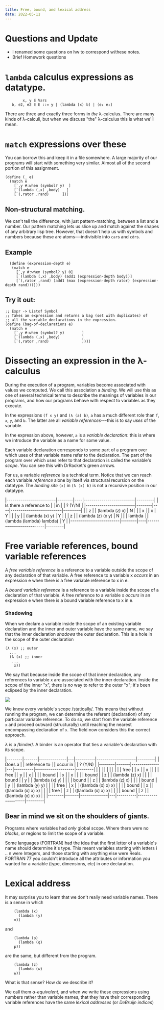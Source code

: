 ```yaml
---
title: Free, bound, and lexical address
date: 2022-05-11
---
```


# Questions and Update
  + I renamed some questions on hw to correspond w/these notes. 
  + Brief Homework questions 

# `lambda` calculus expressions as datatype.

```
        x, y ∈ Vars
   b, e2, e2 ∈ E ::= y | (lambda (x) b) | (e₁ e₂)
```

There are three and exactly three forms in *the* λ-calculus. There are
many kinds of λ-calculi, but when we discuss "the" λ-calculus this is
what we'll mean.

# `match` expressions over these 
  
  You can borrow this and keep it in a file somewhere. A large
  majority of our programs will start with something very
  similar. Almost all of the second portion of this assignment.
  
```racket
(define (_ e)
  (match e
    [`,y #:when (symbol? y)  ]
    [`(lambda (,x) ,body)   ]
    [`(,rator ,rand)      ]))
```

## Non-structural matching.

We can't tell the difference, with just pattern-matching, between a
list and a number. Our pattern matching lets us slice up and match
against the shapes of any arbitrary lisp tree. However, that doesn't
help us with symbols and numbers because these are atoms---indivisible
into `car`s and `cdr`s.


## Example

```racket
  (define (expression-depth e)
   (match e
     [`,y #:when (symbol? y) 0]
     [`(lambda (,x) ,body) (add1 (expression-depth body))]
     [`(,rator ,rand) (add1 (max (expression-depth rator) (expression-depth rand)))]))
```

## Try it out: 

```racket
;; Expr -> Listof Symbol
;; Takes an expression and returns a bag (set with duplicates) of 
;; all the variable declarations in the expression.
(define (bag-of-declarations e)
  (match e
	[`,y #:when (symbol? y)        ]
	[`(lambda (,x) ,body)          ]
	[`(,rator ,rand)               ])))
```

# Dissecting an expression in the λ-calculus

During the execution of a program, variables become associated with
values we computed. We call this association a _binding_. We will use
this as one of several technical terms to describe the meanings of
variables in our programs, and how our programs behave with respect to
variables as they execute. 

In the expressions `(f x y)` and `(λ (a) b)`, `a` has a much different
role than `f`, `x`, `y`, and `b`. The latter are all _variable
references_---this is to say *uses* of the variable.

In the expression above, however, `a` is a _variable declaration_:
this is where we introduce the variable as a name for some value.

Each variable declaration corresponds to some part of a program over
which uses of that variable name refer to the declaration. The part of
the program over which uses refer to that declaration is called the
variable's _scope_. You can see this with DrRacket's green arrows.

For us, a variable *reference* is a technical term. Notice that we can
reach each variable *reference* alone by itself via structural
recursion on the datatype. The _binding site_ `(x)` in `(λ (x) b)` is
not a recursive position in our datatype.


|-------------------------|--------|----|--------------------------|---------|
| Is there a reference to |        | in |                          | ? (Y/N) |
|-------------------------|--------|----|--------------------------|---------|
|                         | z      |    | (lambda (z) x)           | N       |
|                         | x      |    | x                        | Y       |
|                         | y      |    | (lambda (x) y)           | Y       |
|                         | z      |    | (lambda (z) (x y)        | N       |
|                         | lambda |    | (lambda (lambda) lambda) | Y       |
|-------------------------|--------|----|--------------------------|---------|

#  Free variable references, bound variable references 

  A _free variable reference_ is a reference to a variable outside the
  scope of any declaration of that variable. A free reference to a
  variable x _occurs_ in an expression e when there is a free variable
  reference to x in e. 

  A _bound variable reference_ is a reference to a variable inside the
  scope of a declaration of that variable. A free reference to a
  variable x _occurs_ in an expression e when there is a bound
  variable reference to x in e.

### Shadowing

When we declare a variable inside the scope of an existing variable
declaration and the inner and outer variable have the same name, we
say that the inner declaration _shadows_ the outer declaration. This
is a hole in the scope of the outer declaration

```racket
(λ (x) ;; outer
  ...
  (λ (x) ;; inner
   ...
    x))
```

We say that because inside the scope of that inner declaration, any
references to variable x are associated with the inner declaration.
Inside the scope of the inner "x", there is *no* way to refer to the
outer "x"; it's been eclipsed by the inner declaration.

<img src="{{ site.baseurl }}/assets/images/shadow-analogy.png">

We know every variable's scope /statically/. This means that without
running the program, we can determine the referent (declaration) of
any particular variable reference. To do so, we start from the
variable reference `x` and proceed outward (structurally) until
reaching the nearest encompassing declaration of `x`. The field now
considers this the correct approach.

λ is a /binder/. A binder is an operator that ties a variable's
declaration with its scope. 

|--------|-------|--------------|---|----------|--------------------|---------|
| Does a |       | reference to |   | occur in |                    | ? (Y/N) |
|--------|-------|--------------|---|----------|--------------------|---------|
|        |       |              |   |          |                    |         |
|        | free  |              | x |          | x                  |         |
|        | free  |              | y |          | x                  |         |
|        | bound |              | x |          | x                  |         |
|        | bound |              | z |          | (lambda (z) x)     |         |
|        | bound |              | y |          | (lambda (x) y)     |         |
|        | bound |              | z |          | (lambda (z) x)     |         |
|        | bound |              | y |          | (lambda (y) y)     |         |
|        | free  |              | x |          | ((lambda (x) x) x) |         |
|        | bound |              | x |          | ((lambda (x) x) x) |         |
|        | free  |              | z |          | ((lambda (x) x) x) |         |
|        | bound |              | z |          | ((lambda (x) x) x) |         |
|--------|-------|--------------|---|----------|--------------------|---------|


## Bear in mind we sit on the shoulders of giants. 

Programs where variables had *only* global scope. Where there were no
_blocks_, or regions to limit the scope of a variable. 

Some languages (FORTRAN) had the idea that the first letter of a
variable's name should determine it's type. This meant variables
starting with letters i .. n were Integers, and those starting with
anything else were Reals. FORTRAN 77 you couldn't introduce all the
attributes or information you wanted for a variable (type, dimensions,
etc) in one declaration.

# Lexical address

  It may surprise you to learn that we don't really need variable
  names. There is a sense in which

```racket
    (lambda (x)
      (lambda (y)
	x))
```

  and 

```racket
    (lambda (p)
      (lambda (q)
	p))
```
  
  are the same, but different from the program. 
  
```racket
    (lambda (z)
      (lambda (w)
	w))
```
  
  What is that sense? How do we describe it? 
  
  We call them *α-equivalent*, and when we write these expressions
  using numbers rather than variable names, that they have their
  corresponding variable references have the same *lexical*
  *addresses* (or *DeBruijn* *indices*)
  
  
  
